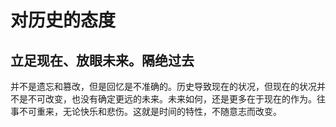 # 对历史的态度

## 立足现在、放眼未来。隔绝过去

并不是遗忘和篡改，但是回忆是不准确的。历史导致现在的状况，但现在的状况并不是不可改变，也没有确定更远的未来。未来如何，还是更多在于现在的作为。往事不可重来，无论快乐和悲伤。这就是时间的特性，不随意志而改变。
